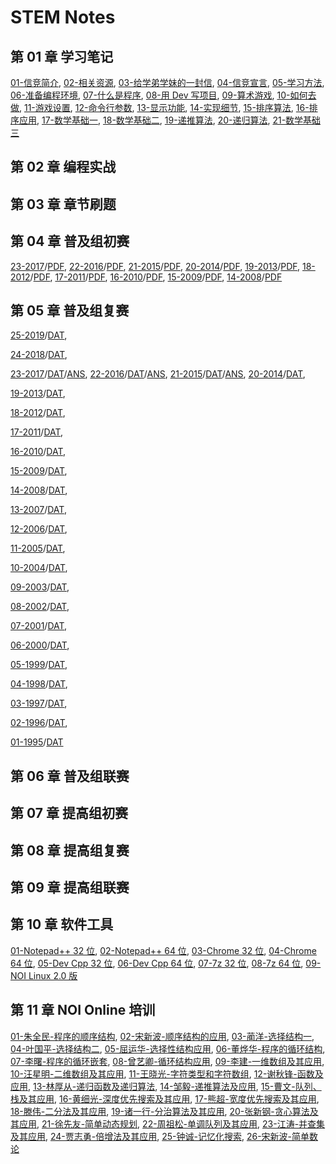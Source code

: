 # STEM Notes

## 第 01 章 学习笔记

[01-信竞简介](chapter-01-notes/00/1-intro.html),
[02-相关资源](chapter-01-notes/00/2-resource.html),
[03-给学弟学妹的一封信](chapter-01-notes/01/1-tong11.html),
[04-信竞宣言](chapter-01-notes/01/2-organ.html),
[05-学习方法](chapter-01-notes/02/1-method.html),
[06-准备编程环境](chapter-01-notes/02/2-devcpp.html),
[07-什么是程序](chapter-01-notes/03/1-program.html),
[08-用 Dev 写项目](chapter-01-notes/03/2-project.html),
[09-算术游戏](chapter-01-notes/04/1-game.html),
[10-如何去做](chapter-01-notes/04/2-core.html),
[11-游戏设置](chapter-01-notes/05/1-settings.html),
[12-命令行参数](chapter-01-notes/05/2-params.html),
[13-显示功能](chapter-01-notes/06/1-display.html),
[14-实现细节](chapter-01-notes/06/2-detail.html),
[15-排序算法](chapter-01-notes/07/1-sort.html),
[16-排序应用](chapter-01-notes/07/2-practice.html),
[17-数学基础一](chapter-01-notes/08/1-concept.html),
[18-数学基础二](chapter-01-notes/08/2-number.html),
[19-递推算法](chapter-01-notes/09/1-recurrence.html),
[20-递归算法](chapter-01-notes/09/2-recursion.html),
[21-数学基础三](chapter-01-notes/10/1-math.html)

## 第 02 章 编程实战
   

## 第 03 章 章节刷题
   
 

## 第 04 章 普及组初赛

[23-2017](chapter-04-junior-preliminary/23-C++2017-10-14.html)/[PDF](chapter-04-junior-preliminary/pdf/23-NOIP-2017-junior-C++.pdf),
[22-2016](chapter-04-junior-preliminary/22-C++2016-10-22.html)/[PDF](chapter-04-junior-preliminary/pdf/22-NOIP-2016-junior-C++.pdf),
[21-2015](chapter-04-junior-preliminary/21-C++2015-10-11.html)/[PDF](chapter-04-junior-preliminary/pdf/21-NOIP-2015-junior-C++.pdf),
[20-2014](chapter-04-junior-preliminary/20-C++2014-10-12.html)/[PDF](chapter-04-junior-preliminary/pdf/20-NOIP-2014-junior-C++.pdf),
[19-2013](chapter-04-junior-preliminary/19-C++2013-10-13.html)/[PDF](chapter-04-junior-preliminary/pdf/19-NOIP-2013-junior-C++.pdf),
[18-2012](chapter-04-junior-preliminary/18-C++2012-10-13.html)/[PDF](chapter-04-junior-preliminary/pdf/18-NOIP-2012-junior-C++.pdf),
[17-2011](chapter-04-junior-preliminary/17-C++2011-10-15.html)/[PDF](chapter-04-junior-preliminary/pdf/17-NOIP-2011-junior-C++.pdf),
[16-2010](chapter-04-junior-preliminary/16-C++2010-10-22.html)/[PDF](chapter-04-junior-preliminary/pdf/16-NOIP-2010-junior-C++.pdf),
[15-2009](chapter-04-junior-preliminary/15-C++2009-10-17.html)/[PDF](chapter-04-junior-preliminary/pdf/15-NOIP-2009-junior-C++.pdf),
[14-2008](chapter-04-junior-preliminary/14-C++2008-10-18.html)/[PDF](chapter-04-junior-preliminary/pdf/14-NOIP-2008-junior-C++.pdf)

## 第 05 章 普及组复赛
[25-2019](chapter-05-junior-repecharge/2019/junior-25-2019-C++.pdf)/[DAT](chapter-05-junior-repecharge/2019/junior-25-2019-data.zip),
<!-- /[ANS](chapter-05-junior-repecharge/2019/junior-25-2019-answer.html); -->
[24-2018](chapter-05-junior-repecharge/2018/junior-24-2018-C++.pdf)/[DAT](chapter-05-junior-repecharge/2018/junior-24-2018-data.zip),
<!-- /[ANS](chapter-05-junior-repecharge/2018/junior-24-2018-answer.html); -->
[23-2017](chapter-05-junior-repecharge/2017/junior-23-2017-C++.pdf)/[DAT](chapter-05-junior-repecharge/2017/junior-23-2017-data.zip)/[ANS](chapter-05-junior-repecharge/2017/junior-23-2017-answer.html),
[22-2016](chapter-05-junior-repecharge/2016/junior-22-2016-C++.pdf)/[DAT](chapter-05-junior-repecharge/2016/junior-22-2016-data.zip)/[ANS](chapter-05-junior-repecharge/2016/junior-22-2016-answer.html),
[21-2015](chapter-05-junior-repecharge/2015/junior-21-2015-C++.pdf)/[DAT](chapter-05-junior-repecharge/2015/junior-21-2015-data.zip)/[ANS](chapter-05-junior-repecharge/2015/junior-21-2015-answer.html),
[20-2014](chapter-05-junior-repecharge/2014/junior-20-2014-C++.pdf)/[DAT](chapter-05-junior-repecharge/2014/junior-20-2014-data.zip),
<!-- /[ANS](chapter-05-junior-repecharge/2014/junior-20-2014-answer.html); -->
[19-2013](chapter-05-junior-repecharge/2013/junior-19-2013-C++.pdf)/[DAT](chapter-05-junior-repecharge/2013/junior-19-2013-data.zip),
<!-- /[ANS](chapter-05-junior-repecharge/2013/junior-19-2013-answer.html); -->
[18-2012](chapter-05-junior-repecharge/2012/junior-18-2012-C++.pdf)/[DAT](chapter-05-junior-repecharge/2012/junior-18-2012-data.zip),
<!-- /[ANS](chapter-05-junior-repecharge/2012/junior-18-2012-answer.html); -->
[17-2011](chapter-05-junior-repecharge/2011/junior-17-2011-C++.pdf)/[DAT](chapter-05-junior-repecharge/2011/junior-17-2011-data.zip),
<!-- /[ANS](chapter-05-junior-repecharge/2011/junior-17-2011-answer.html); -->
[16-2010](chapter-05-junior-repecharge/2010/junior-16-2010-C++.pdf)/[DAT](chapter-05-junior-repecharge/2010/junior-16-2010-data.zip),
<!-- /[ANS](chapter-05-junior-repecharge/2010/junior-16-2010-answer.html); -->
[15-2009](chapter-05-junior-repecharge/2009/junior-15-2009-C++.pdf)/[DAT](chapter-05-junior-repecharge/2009/junior-15-2009-data.zip),
<!-- /[ANS](chapter-05-junior-repecharge/2009/junior-15-2009-answer.html); -->
[14-2008](chapter-05-junior-repecharge/2008/junior-14-2008-C++.pdf)/[DAT](chapter-05-junior-repecharge/2008/junior-14-2008-data.zip),
<!-- /[ANS](chapter-05-junior-repecharge/2008/junior-14-2008-answer.html); -->
[13-2007](chapter-05-junior-repecharge/2007/junior-13-2007-C++.pdf)/[DAT](chapter-05-junior-repecharge/2007/junior-13-2007-data.zip),
<!-- /[ANS](chapter-05-junior-repecharge/2007/junior-13-2007-answer.html)； -->
[12-2006](chapter-05-junior-repecharge/2006/junior-12-2006-C++.pdf)/[DAT](chapter-05-junior-repecharge/2006/junior-12-2006-data.zip),
<!-- /[ANS](chapter-05-junior-repecharge/2006/junior-12-2006-answer.html)； -->
[11-2005](chapter-05-junior-repecharge/2005/junior-11-2005-C++.pdf)/[DAT](chapter-05-junior-repecharge/2005/junior-11-2005-data.zip),
<!-- /[ANS](chapter-05-junior-repecharge/2005/junior-11-2005-answer.html)； -->
[10-2004](chapter-05-junior-repecharge/2004/junior-10-2004-C++.pdf)/[DAT](chapter-05-junior-repecharge/2004/junior-10-2004-data.zip),
<!-- /[ANS](chapter-05-junior-repecharge/2004/junior-10-2004-answer.html)； -->
[09-2003](chapter-05-junior-repecharge/2003/junior-09-2003-C++.pdf)/[DAT](chapter-05-junior-repecharge/2003/junior-09-2003-data.zip),
<!-- /[ANS](chapter-05-junior-repecharge/2003/junior-09-2003-answer.html)； -->
[08-2002](chapter-05-junior-repecharge/2002/junior-08-2002-C++.pdf)/[DAT](chapter-05-junior-repecharge/2002/junior-08-2002-data.zip),
<!-- /[ANS](chapter-05-junior-repecharge/2002/junior-08-2002-answer.html)； -->
[07-2001](chapter-05-junior-repecharge/2001/junior-07-2001-C++.pdf)/[DAT](chapter-05-junior-repecharge/2001/junior-07-2001-data.zip),
<!-- /[ANS](chapter-05-junior-repecharge/2001/junior-07-2001-answer.html)； -->
[06-2000](chapter-05-junior-repecharge/2000/junior-06-2000-C++.pdf)/[DAT](chapter-05-junior-repecharge/2000/junior-06-2000-data.zip),
<!-- /[ANS](chapter-05-junior-repecharge/2000/junior-06-2000-answer.html)； -->
[05-1999](chapter-05-junior-repecharge/1999/junior-05-1999-C++.pdf)/[DAT](chapter-05-junior-repecharge/1999/junior-05-1999-data.zip),
<!-- /[ANS](chapter-05-junior-repecharge/1999/junior-05-1999-answer.html)； -->
[04-1998](chapter-05-junior-repecharge/1998/junior-04-1998-C++.pdf)/[DAT](chapter-05-junior-repecharge/1998/junior-04-1998-data.zip),
<!-- /[ANS](chapter-05-junior-repecharge/1998/junior-04-1998-answer.html)； -->
[03-1997](chapter-05-junior-repecharge/1997/junior-03-1997-C++.pdf)/[DAT](chapter-05-junior-repecharge/1997/junior-03-1997-data.pdf),
<!-- /[ANS](chapter-05-junior-repecharge/1997/junior-03-1997-answer.html)； -->
[02-1996](chapter-05-junior-repecharge/1996/junior-02-1996-C++.pdf)/[DAT](chapter-05-junior-repecharge/1996/junior-02-1996-data.pdf),
<!-- /[ANS](chapter-05-junior-repecharge/1996/junior-02-1996-answer.html)； -->
[01-1995](chapter-05-junior-repecharge/1995/junior-01-1995-C++.pdf)/[DAT](chapter-05-junior-repecharge/1995/junior-01-1995-data.pdf)
<!-- /[ANS](chapter-05-junior-repecharge/1995/junior-01-1995-answer.html) -->

## 第 06 章 普及组联赛
   
 

## 第 07 章 提高组初赛
   
 

## 第 08 章 提高组复赛
   
  

## 第 09 章 提高组联赛
   
  

## 第 10 章  软件工具

[01-Notepad++ 32 位](chapter-10-tool/npp.8.4.4.Installer.exe),
[02-Notepad++ 64 位](chapter-10-tool/npp.8.4.4.Installer.x64.exe),
[03-Chrome 32 位](chapter-10-tool/ChromeStandaloneSetup.exe),
[04-Chrome 64 位](chapter-10-tool/ChromeStandaloneSetup64.exe),
[05-Dev Cpp 32 位](chapter-10-tool/Dev-Cpp-5.8.0-TDM-GCC-4.8.1-Portable.7z),
[06-Dev Cpp 64 位](chapter-10-tool/Dev-Cpp-5.11-TDM-GCC-x64-4.9.2-Portable.7z),
[07-7z 32 位](chapter-10-tool/7z2201.exe),
[08-7z 64 位](chatper-10-tool/7z2201-x64.exe),
[09-NOI Linux 2.0 版](https://noiresources.ccf.org.cn/ubuntu-noi-v2.0.iso)

## 第 11 章 NOI Online 培训 

[01-朱全民-程序的顺序结构](https://www.noi.cn/pxsp/2020-05-05/717287.shtml),
[02-宋新波-顺序结构的应用](https://www.noi.cn/pxsp/2020-05-05/717287.shtml),
[03-蔺洋-选择结构一](https://www.noi.cn/pxsp/2020-05-12/717292.shtml),
[04-叶国平-选择结构二](https://www.noi.cn/pxsp/2020-05-19/717293.shtml),
[05-屈运华-选择性结构应用](https://www.noi.cn/pxsp/2020-05-26/717294.shtml),
[06-董烨华-程序的循环结构](https://www.noi.cn/pxsp/2020-06-02/717295.shtml),
[07-李曙-程序的循环嵌套](https://www.noi.cn/pxsp/2020-06-09/717296.shtml),
[08-曾艺卿-循环结构应用](https://www.noi.cn/pxsp/2020-06-16/717297.shtml),
[09-李建-一维数组及其应用](https://www.noi.cn/pxsp/2020-06-23/717298.shtml),
[10-汪星明-二维数组及其应用](https://www.noi.cn/pxsp/2020-06-30/717299.shtml),
[11-王晓光-字符类型和字符数组](https://www.noi.cn/pxsp/2020-07-07/717300.shtml),
[12-谢秋锋-函数及应用](https://www.noi.cn/pxsp/2020-07-14/717301.shtml),
[13-林厚从-递归函数及递归算法](https://www.noi.cn/pxsp/2020-07-21/717302.shtml),
[14-邹毅-递推算法及应用](https://www.noi.cn/pxsp/2020-07-28/717303.shtml),
[15-曹文-队列、栈及其应用](https://www.noi.cn/pxsp/2020-08-04/717304.shtml),
[16-黄细光-深度优先搜索及其应用](https://www.noi.cn/pxsp/2020-08-11/717305.shtml),
[17-熊超-宽度优先搜索及其应用](https://www.noi.cn/pxsp/2020-08-18/717306.shtml),
[18-滕伟-二分法及其应用](https://www.noi.cn/pxsp/2020-10-27/717123.shtml),
[19-诸一行-分治算法及其应用](https://www.noi.cn/pxsp/2020-09-01/717307.shtml),
[20-张新钢-贪心算法及其应用](https://www.noi.cn/pxsp/2020-09-08/717308.shtml),
[21-徐先友-简单动态规划](https://www.noi.cn/pxsp/2020-09-15/717309.shtml),
[22-周祖松-单调队列及其应用](https://www.noi.cn/pxsp/2020-09-22/717311.shtml),
[23-江涛-并查集及其应用](https://www.noi.cn/pxsp/2020-09-29/717312.shtml),
[24-贾志勇-倍增法及其应用](https://www.noi.cn/pxsp/2020-10-06/717313.shtml),
[25-钟诚-记忆化搜索](https://www.noi.cn/pxsp/2020-10-13/717314.shtml),
[26-宋新波-简单数论](https://www.noi.cn/pxsp/2020-10-20/717315.shtml)
